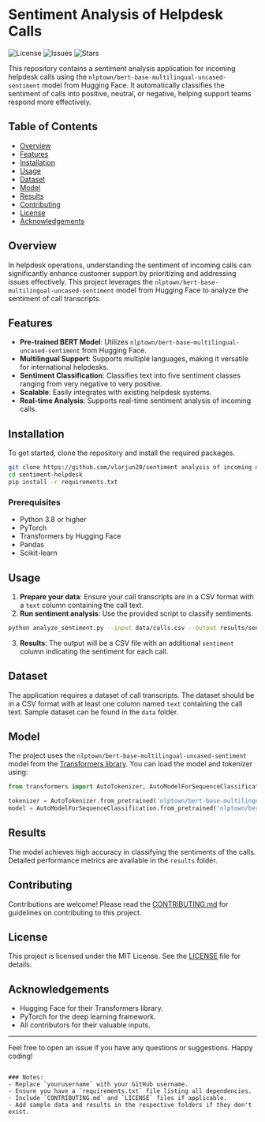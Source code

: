 
# Sentiment Analysis of Helpdesk Calls

![License](https://img.shields.io/github/license/vlarjun20/sentiment-helpdesk)
![Issues](https://img.shields.io/github/issues/vlarjun20/sentiment-helpdesk)
![Stars](https://img.shields.io/github/stars/vlarjun20/sentiment-helpdesk)

This repository contains a sentiment analysis application for incoming helpdesk calls using the `nlptown/bert-base-multilingual-uncased-sentiment` model from Hugging Face. It automatically classifies the sentiment of calls into positive, neutral, or negative, helping support teams respond more effectively.

## Table of Contents

- [Overview](#overview)
- [Features](#features)
- [Installation](#installation)
- [Usage](#usage)
- [Dataset](#dataset)
- [Model](#model)
- [Results](#results)
- [Contributing](#contributing)
- [License](#license)
- [Acknowledgements](#acknowledgements)

## Overview

In helpdesk operations, understanding the sentiment of incoming calls can significantly enhance customer support by prioritizing and addressing issues effectively. This project leverages the `nlptown/bert-base-multilingual-uncased-sentiment` model from Hugging Face to analyze the sentiment of call transcripts.

## Features

- **Pre-trained BERT Model**: Utilizes `nlptown/bert-base-multilingual-uncased-sentiment` from Hugging Face.
- **Multilingual Support**: Supports multiple languages, making it versatile for international helpdesks.
- **Sentiment Classification**: Classifies text into five sentiment classes ranging from very negative to very positive.
- **Scalable**: Easily integrates with existing helpdesk systems.
- **Real-time Analysis**: Supports real-time sentiment analysis of incoming calls.

## Installation

To get started, clone the repository and install the required packages.

```bash
git clone https://github.com/vlarjun20/sentiment analysis of incoming on helpdesk.git
cd sentiment-helpdesk
pip install -r requirements.txt
```

### Prerequisites

- Python 3.8 or higher
- PyTorch
- Transformers by Hugging Face
- Pandas
- Scikit-learn

## Usage

1. **Prepare your data**: Ensure your call transcripts are in a CSV format with a `text` column containing the call text.
2. **Run sentiment analysis**: Use the provided script to classify sentiments.

```bash
python analyze_sentiment.py --input data/calls.csv --output results/sentiments.csv
```

3. **Results**: The output will be a CSV file with an additional `sentiment` column indicating the sentiment for each call.

## Dataset

The application requires a dataset of call transcripts. The dataset should be in a CSV format with at least one column named `text` containing the call text. Sample dataset can be found in the `data` folder.

## Model

The project uses the `nlptown/bert-base-multilingual-uncased-sentiment` model from the [Transformers library](https://huggingface.co/nlptown/bert-base-multilingual-uncased-sentiment). You can load the model and tokenizer using:

```python
from transformers import AutoTokenizer, AutoModelForSequenceClassification

tokenizer = AutoTokenizer.from_pretrained('nlptown/bert-base-multilingual-uncased-sentiment')
model = AutoModelForSequenceClassification.from_pretrained('nlptown/bert-base-multilingual-uncased-sentiment')
```

## Results

The model achieves high accuracy in classifying the sentiments of the calls. Detailed performance metrics are available in the `results` folder.

## Contributing

Contributions are welcome! Please read the [CONTRIBUTING.md](CONTRIBUTING.md) for guidelines on contributing to this project.

## License

This project is licensed under the MIT License. See the [LICENSE](LICENSE) file for details.

## Acknowledgements

- Hugging Face for their Transformers library.
- PyTorch for the deep learning framework.
- All contributors for their valuable inputs.

---

Feel free to open an issue if you have any questions or suggestions. Happy coding!
```

### Notes:
- Replace `yourusername` with your GitHub username.
- Ensure you have a `requirements.txt` file listing all dependencies.
- Include `CONTRIBUTING.md` and `LICENSE` files if applicable.
- Add sample data and results in the respective folders if they don't exist.

